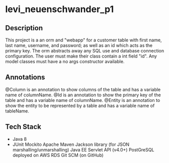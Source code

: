 # levi_neuenschwander_p1
## Description

This project is a an orm and "webapp" for a customer table with first name, last name, username, and password; as well as an id which acts as the primary key. The orm abstracts away any SQL use and database connection configuration. The user must make their class contain a int field "id". Any model classes must have a no args constructor available.

## Annotations

@Column is an annotation to show columns of the table and has a variable name of columnName.
@Id is an annotation to show the primary key of the table and has a variable name of columnName.
@Entity is an annotation to show the entity to be represented by a table and has a variable name of tableName.

## Tech Stack

- Java 8
- JUnit
Mockito
Apache Maven
Jackson library (for JSON marshalling/unmarshalling)
Java EE Servlet API (v4.0+)
PostGreSQL deployed on AWS RDS
Git SCM (on GitHub)
